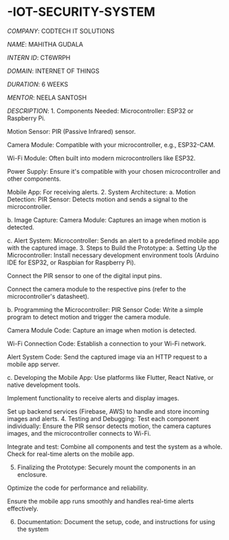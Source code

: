 # -IOT-SECURITY-SYSTEM

*COMPANY*: CODTECH IT SOLUTIONS

*NAME*: MAHITHA GUDALA

*INTERN ID*: CT6WRPH

*DOMAIN*: INTERNET OF THINGS

*DURATION*: 6 WEEKS

*MENTOR*: NEELA SANTOSH

*DESCRIPTION*: 1. Components Needed:
Microcontroller: ESP32 or Raspberry Pi.

Motion Sensor: PIR (Passive Infrared) sensor.

Camera Module: Compatible with your microcontroller, e.g., ESP32-CAM.

Wi-Fi Module: Often built into modern microcontrollers like ESP32.

Power Supply: Ensure it's compatible with your chosen microcontroller and other components.

Mobile App: For receiving alerts.
2. System Architecture:
a. Motion Detection:
PIR Sensor: Detects motion and sends a signal to the microcontroller.

b. Image Capture:
Camera Module: Captures an image when motion is detected.

c. Alert System:
Microcontroller: Sends an alert to a predefined mobile app with the captured image.
3. Steps to Build the Prototype:
a. Setting Up the Microcontroller:
Install necessary development environment tools (Arduino IDE for ESP32, or Raspbian for Raspberry Pi).

Connect the PIR sensor to one of the digital input pins.

Connect the camera module to the respective pins (refer to the microcontroller's datasheet).

b. Programming the Microcontroller:
PIR Sensor Code: Write a simple program to detect motion and trigger the camera module.

Camera Module Code: Capture an image when motion is detected.

Wi-Fi Connection Code: Establish a connection to your Wi-Fi network.

Alert System Code: Send the captured image via an HTTP request to a mobile app server.

c. Developing the Mobile App:
Use platforms like Flutter, React Native, or native development tools.

Implement functionality to receive alerts and display images.

Set up backend services (Firebase, AWS) to handle and store incoming images and alerts.
4. Testing and Debugging:
Test each component individually: Ensure the PIR sensor detects motion, the camera captures images, and the microcontroller connects to Wi-Fi.

Integrate and test: Combine all components and test the system as a whole. Check for real-time alerts on the mobile app.

5. Finalizing the Prototype:
Securely mount the components in an enclosure.

Optimize the code for performance and reliability.

Ensure the mobile app runs smoothly and handles real-time alerts effectively.

6. Documentation:
Document the setup, code, and instructions for using the system

